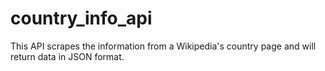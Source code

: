 # country_info_api
This API scrapes the information from a Wikipedia's country page and will return data in JSON format.
